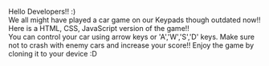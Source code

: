 Hello Developers!! :)<br>
We all might have played a car game on our Keypads though outdated now!!<br>
Here is a HTML, CSS, JavaScript version of the game!!<br>
You can control your car using arrow keys or 'A','W','S','D' keys. Make sure not to crash with enemy cars and increase your score!!
Enjoy the game by cloning it to your device :D
